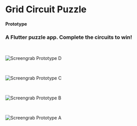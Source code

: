 # Grid Circuit Puzzle
#### Prototype
### A Flutter puzzle app.  Complete the circuits to win!

<br/>

![Screengrab Prototype D](https://github.com/jordanpemberton/gridcircuitpuzzle/blob/master/docs/screenshots/larger_grids.png)

<br/>

![Screengrab Prototype C](https://github.com/jordanpemberton/gridcircuitpuzzle/blob/master/docs/screenshots/ropestyle.png)

<br/>

![Screengrab Prototype B](https://github.com/jordanpemberton/gridcircuitpuzzle/blob/master/docs/screenshots/circuits_early.png)

<br/>

![Screengrab Prototype A](https://github.com/jordanpemberton/gridcircuitpuzzle/blob/master/docs/screenshots/early_4_screengrab.png)

<br/>